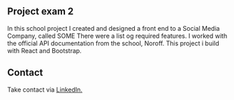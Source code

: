 ## Project exam 2
In this school project I created and designed a front end to a Social Media Company, called SOME There were a list og required features.
I worked with the official API documentation from the school, Noroff.
This project i build with React and Bootstrap.






## Contact
Take contact via <a  href="https://www.linkedin.com/in/heli-j%C3%A4rvel%C3%A4inen-714ba818b/">LinkedIn.</a>






